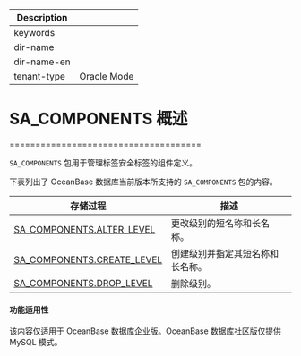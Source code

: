 | Description   |                 |
|---------------|-----------------|
| keywords      |                 |
| dir-name      |                 |
| dir-name-en   |                 |
| tenant-type   | Oracle Mode     |


# SA_COMPONENTS 概述
=====================================

`SA_COMPONENTS` 包用于管理标签安全标签的组件定义。

下表列出了 OceanBase 数据库当前版本所支持的 `SA_COMPONENTS` 包的内容。


|                                   存储过程                                    |      **描述**      |
|---------------------------------------------------------------------------|------------------|
| [SA_COMPONENTS.ALTER_LEVEL](../300.sa-components-tag-package-oracle/200.sa-components-alter-level-oracle.md)  | 更改级别的短名称和长名称。    |
| [SA_COMPONENTS.CREATE_LEVEL](../300.sa-components-tag-package-oracle/300.sa-components-create-level-oracle.md) | 创建级别并指定其短名称和长名称。 |
| [SA_COMPONENTS.DROP_LEVEL](../300.sa-components-tag-package-oracle/400.sa-components-drop-level-oracle.md)   | 删除级别。            |


  <main id="notice" >
    <h4>功能适用性</h4>
    <p>该内容仅适用于 OceanBase 数据库企业版。OceanBase 数据库社区版仅提供 MySQL 模式。</p>
  </main>

